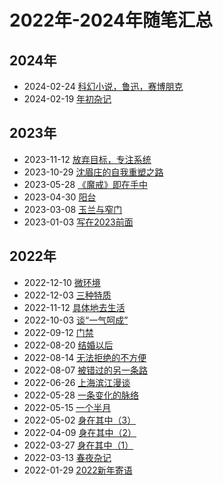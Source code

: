 # 2022年-2024年随笔汇总

## 2024年

- 2024-02-24 [科幻小说，鲁迅，赛博朋克](./2023/20240224-kehuan.md)
- 2024-02-19 [年初杂记](./2023/20240219-nianchu.md)

## 2023年

- 2023-11-12 [放弃目标，专注系统](./2023/20231112-fangqi.md)
- 2023-10-29 [沈眉庄的自我重塑之路](./2023/20231029-shenmeizhuang.md)
- 2023-05-28 [《魔戒》即在手中](./2023/20230528-《魔戒》即在手中.md)
- 2023-04-30 [阳台](./2023/20230430-阳台.md)
- 2023-03-08 [玉兰与窄门](./2023/20230308-yulan.md)
- 2023-01-03 [写在2023前面](./2023/20230103-xiezai.md)



## 2022年

- 2022-12-10 [微环境](./2022/20221210-weihuanjing.md)
- 2022-12-03 [三种特质](./2022/20221203-sanzhong.md)
- 2022-11-12 [具体地去生活](./2022/20221112-juti.md)
- 2022-10-03 [谈“一气呵成”](./2022/20221003-yiqi.md)
- 2022-09-12 [门禁](./2022/20220912-menjin.md)
- 2022-08-20 [结婚以后](./2022/20220820-jiehun.md)
- 2022-08-14 [无法拒绝的不方便](./2022/20220814-wufa.md)
- 2022-08-07 [被错过的另一条路](./2022/20220807-beicuoguo.md)
- 2022-06-26 [上海滨江漫谈](./2022/20220626-shanghaibinjiang.md)
- 2022-05-28 [一条变化的脉络](./2022/20220528-yitiao.md)
- 2022-05-15 [一个半月](./2022/20220515-yigebanyue.md)
- 2022-05-02 [身在其中（3）](./2022/20220502-shenzaiqizhong3.md)
- 2022-04-09 [身在其中（2）](./2022/20220409-shenzaiqizhong2.md)
- 2022-03-27 [身在其中（1）](./2022/20220327-shenzaiqizhong1.md)
- 2022-03-13 [春夜杂记](./2022/20220313-chunye.md)
- 2022-01-29 [2022新年寄语](./2022/20220129-xinnianjiyu.md)
